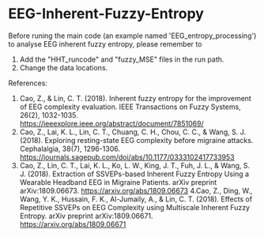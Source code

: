 # EEG-Inherent-Fuzzy-Entropy

Before runing the main code (an example named 'EEG_entropy_processing') to analyse EEG inherent fuzzy entropy, please remember to
1. Add the "HHT_runcode" and "fuzzy_MSE" files in the run path.
2. Change the data locations.

References:
1. Cao, Z., & Lin, C. T. (2018). Inherent fuzzy entropy for the improvement of EEG complexity evaluation. IEEE Transactions on Fuzzy Systems, 26(2), 1032-1035.
https://ieeexplore.ieee.org/abstract/document/7851069/
2. Cao, Z., Lai, K. L., Lin, C. T., Chuang, C. H., Chou, C. C., & Wang, S. J. (2018). Exploring resting-state EEG complexity before migraine attacks. Cephalalgia, 38(7), 1296-1306.
https://journals.sagepub.com/doi/abs/10.1177/0333102417733953
3. Cao, Z., Lin, C. T., Lai, K. L., Ko, L. W., King, J. T., Fuh, J. L., & Wang, S. J. (2018). Extraction of SSVEPs-based Inherent Fuzzy Entropy Using a Wearable Headband EEG in Migraine Patients. arXiv preprint arXiv:1809.06673.
https://arxiv.org/abs/1809.06673
4.Cao, Z., Ding, W., Wang, Y. K., Hussain, F. K., Al-Jumaily, A., & Lin, C. T. (2018). Effects of Repetitive SSVEPs on EEG Complexity using Multiscale Inherent Fuzzy Entropy. arXiv preprint arXiv:1809.06671.
https://arxiv.org/abs/1809.06671
